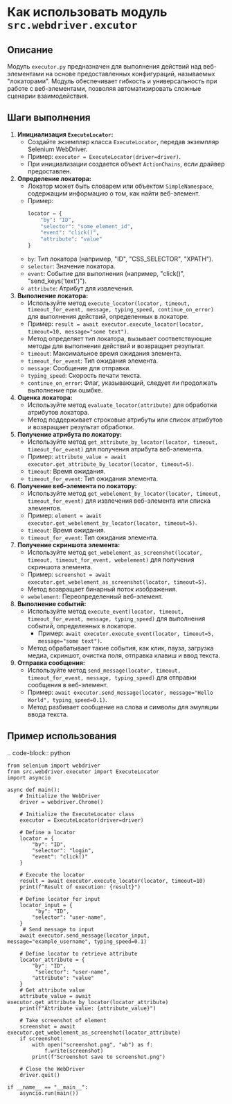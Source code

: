 Как использовать модуль `src.webdriver.excutor`
=========================================================================================

Описание
-------------------------
Модуль `executor.py` предназначен для выполнения действий над веб-элементами на основе предоставленных конфигураций, называемых "локаторами". Модуль обеспечивает гибкость и универсальность при работе с веб-элементами, позволяя автоматизировать сложные сценарии взаимодействия.

Шаги выполнения
-------------------------
1. **Инициализация `ExecuteLocator`:**
   - Создайте экземпляр класса `ExecuteLocator`, передав экземпляр Selenium WebDriver.
   - Пример: `executor = ExecuteLocator(driver=driver)`.
   - При инициализации создается объект `ActionChains`, если драйвер предоставлен.
2. **Определение локатора:**
   - Локатор может быть словарем или объектом `SimpleNamespace`, содержащим информацию о том, как найти веб-элемент.
   - Пример:
     ```python
     locator = {
         "by": "ID",
         "selector": "some_element_id",
         "event": "click()",
         "attribute": "value"
     }
     ```
   - `by`: Тип локатора (например, "ID", "CSS_SELECTOR", "XPATH").
   - `selector`: Значение локатора.
   - `event`: Событие для выполнения (например, "click()", "send_keys('text')").
   - `attribute`: Атрибут для извлечения.
3. **Выполнение локатора:**
   - Используйте метод `execute_locator(locator, timeout, timeout_for_event, message, typing_speed, continue_on_error)` для выполнения действий, определенных в локаторе.
   - Пример: `result = await executor.execute_locator(locator, timeout=10, message="some text")`.
   - Метод определяет тип локатора, вызывает соответствующие методы для выполнения действий и возвращает результат.
   - `timeout`: Максимальное время ожидания элемента.
   - `timeout_for_event`: Тип ожидания элемента.
   - `message`: Сообщение для отправки.
   - `typing_speed`: Скорость печати текста.
   - `continue_on_error`: Флаг, указывающий, следует ли продолжать выполнение при ошибке.
4. **Оценка локатора:**
   - Используйте метод `evaluate_locator(attribute)` для обработки атрибутов локатора.
   - Метод поддерживает строковые атрибуты или список атрибутов и возвращает результат обработки.
5. **Получение атрибута по локатору:**
   - Используйте метод `get_attribute_by_locator(locator, timeout, timeout_for_event)` для получения атрибута веб-элемента.
   - Пример: `attribute_value = await executor.get_attribute_by_locator(locator, timeout=5)`.
   - `timeout`: Время ожидания.
   - `timeout_for_event`: Тип ожидания элемента.
6. **Получение веб-элемента по локатору:**
   - Используйте метод `get_webelement_by_locator(locator, timeout, timeout_for_event)` для извлечения веб-элемента или списка элементов.
   - Пример: `element = await executor.get_webelement_by_locator(locator, timeout=5)`.
   - `timeout`: Время ожидания.
   - `timeout_for_event`: Тип ожидания элемента.
7.  **Получение скриншота элемента:**
    - Используйте метод `get_webelement_as_screenshot(locator, timeout, timeout_for_event, webelement)` для получения скриншота элемента.
    - Пример: `screenshot = await executor.get_webelement_as_screenshot(locator, timeout=5)`.
    - Метод возвращает бинарный поток изображения.
    - `webelement`: Переопределенный веб-элемент.
8. **Выполнение событий:**
   - Используйте метод `execute_event(locator, timeout, timeout_for_event, message, typing_speed)` для выполнения событий, определенных в локаторе.
     - Пример: `await executor.execute_event(locator, timeout=5, message="some text")`.
   - Метод обрабатывает такие события, как клик, пауза, загрузка медиа, скриншот, очистка поля, отправка клавиш и ввод текста.
9. **Отправка сообщения:**
   - Используйте метод `send_message(locator, timeout, timeout_for_event, message, typing_speed)` для отправки сообщения в веб-элемент.
   - Пример: `await executor.send_message(locator, message="Hello World", typing_speed=0.1)`.
   - Метод разбивает сообщение на слова и символы для эмуляции ввода текста.

Пример использования
-------------------------
.. code-block:: python

    from selenium import webdriver
    from src.webdriver.executor import ExecuteLocator
    import asyncio

    async def main():
        # Initialize the WebDriver
        driver = webdriver.Chrome()
        
        # Initialize the ExecuteLocator class
        executor = ExecuteLocator(driver=driver)
        
        # Define a locator
        locator = {
            "by": "ID",
            "selector": "login",
            "event": "click()"
        }
        
        # Execute the locator
        result = await executor.execute_locator(locator, timeout=10)
        print(f"Result of execution: {result}")

        # Define locator for input
        locator_input = {
             "by": "ID",
            "selector": "user-name",
        }
         # Send message to input
        await executor.send_message(locator_input, message="example_username", typing_speed=0.1)

        # Define locator to retrieve attribute
        locator_attribute = {
            "by": "ID",
             "selector": "user-name",
            "attribute": "value"
        }
        # Get attribute value
        attribute_value = await executor.get_attribute_by_locator(locator_attribute)
        print(f"Attribute value: {attribute_value}")

        # Take screenshot of element
        screenshot = await executor.get_webelement_as_screenshot(locator_attribute)
        if screenshot:
            with open("screenshot.png", "wb") as f:
                f.write(screenshot)
            print(f"Screenshot save to screenshot.png")

        # Close the WebDriver
        driver.quit()

    if __name__ == "__main__":
        asyncio.run(main())